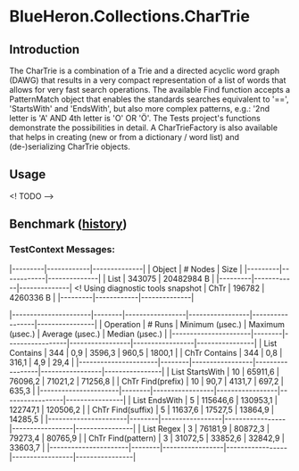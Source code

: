 ﻿# BlueHeron.Collections.CharTrie

## Introduction

The CharTrie is a combination of a Trie and a directed acyclic word graph (DAWG) that results in a very compact representation of a list of words that allows for very fast search operations.
The available Find function accepts a PatternMatch object that enables the standards searches equivalent to '==', 'StartsWith' and 'EndsWith', but also more complex patterns, e.g.: '2nd letter is 'A' AND 4th letter is 'O' OR 'Ö'.
The Tests project's functions demonstrate the possibilities in detail.
A CharTrieFactory is also available that helps in creating (new or from a dictionary / word list) and (de-)serializing CharTrie objects.

## Usage

<! TODO -->

## Benchmark ([history](BENCHMARKS.md))

### TestContext Messages:
|---------|------------|--------------|
| Object  |    # Nodes |         Size |
|---------|------------|--------------|
|   List  |     343075 |   20482984 B |
|---------|------------|--------------| <! Using diagnostic tools snapshot
|   ChTr  |     196782 |    4260336 B |
|---------|------------|--------------|

|----------------------|--------|-----------------|-----------------|-----------------|----------------|
|            Operation | # Runs | Minimum (µsec.) | Maximum (µsec.) | Average (µsec.) | Median (µsec.) |
|----------------------|--------|-----------------|-----------------|-----------------|----------------|
|        List Contains |    344 |             0,9 |          3596,3 |           960,5 |         1800,1 |
|        ChTr Contains |    344 |             0,8 |           316,1 |             4,9 |           29,4 |
|----------------------|--------|-----------------|-----------------|-----------------|----------------|
|      List StartsWith |     10 |         65911,6 |         76096,2 |         71021,2 |        71256,8 |
|    ChTr Find(prefix) |     10 |            90,7 |          4131,7 |           697,2 |          635,3 |
|----------------------|--------|-----------------|-----------------|-----------------|----------------|
|        List EndsWith |      5 |        115646,6 |        130953,1 |        122747,1 |       120506,2 |
|    ChTr Find(suffix) |      5 |         11637,6 |         17527,5 |         13864,9 |        14285,5 |
|----------------------|--------|-----------------|-----------------|-----------------|----------------|
|           List Regex |      3 |         76181,9 |         80872,3 |         79273,4 |        80765,9 |
|   ChTr Find(pattern) |      3 |         31072,5 |         33852,6 |         32842,9 |        33603,7 |
|----------------------|--------|-----------------|-----------------|-----------------|----------------|
